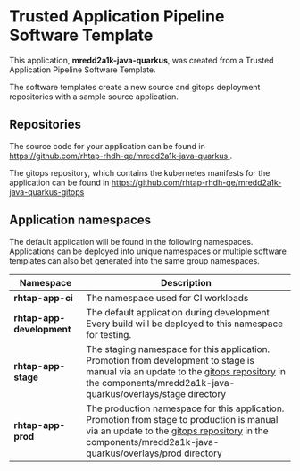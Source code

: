 # Trusted Application Pipeline Software Template

This application, **mredd2a1k-java-quarkus**, was created from a Trusted Application Pipeline Software Template.

The software templates create a new source and gitops deployment repositories with a sample source application. 

## Repositories

The source code for your application can be found in [https://github.com/rhtap-rhdh-qe/mredd2a1k-java-quarkus ](https://github.com/rhtap-rhdh-qe/mredd2a1k-java-quarkus ).
 
The gitops repository, which contains the kubernetes manifests for the application can be found in 
[https://github.com/rhtap-rhdh-qe/mredd2a1k-java-quarkus-gitops ](https://github.com/rhtap-rhdh-qe/mredd2a1k-java-quarkus-gitops ) 

## Application namespaces 

The default application will be found in the following namespaces. Applications can be deployed into unique namespaces or multiple software templates can also bet generated into the same group namespaces.  

|  Namespace   |  Description   |  
| -------- | -------- |
| **rhtap-app-ci** | The namespace used for CI workloads |
| **rhtap-app-development** | The default application during development. Every build will be deployed to this namespace for testing. |
| **rhtap-app-stage** | The staging namespace for this application. Promotion from development to stage is manual via an update to the [gitops repository](https://github.com/rhtap-rhdh-qe/mredd2a1k-java-quarkus-gitops ) in the components/mredd2a1k-java-quarkus/overlays/stage directory |
| **rhtap-app-prod** | The production namespace for this application. Promotion from stage to production is manual via an update to the [gitops repository](https://github.com/rhtap-rhdh-qe/mredd2a1k-java-quarkus-gitops ) in the components/mredd2a1k-java-quarkus/overlays/prod directory |